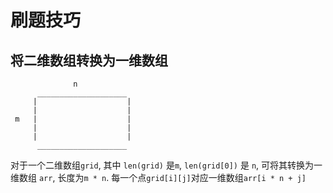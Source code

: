 # 刷题技巧

## 将二维数组转换为一维数组

```
              n
      ____________________
     |                    |
     |                    |
 m   |                    |
     |                    |
     |                    |
      ____________________
```

对于一个二维数组`grid`, 其中 `len(grid)` 是`m`, `len(grid[0])` 是 `n`, 可将其转换为一维数组 `arr`, 长度为`m * n`. 每一个点`grid[i][j]`对应一维数组`arr[i * n + j]`